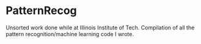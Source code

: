 # PatternRecog
Unsorted work done while at Illinois Institute of Tech. Compilation of all the pattern recognition/machine learning code I wrote.
